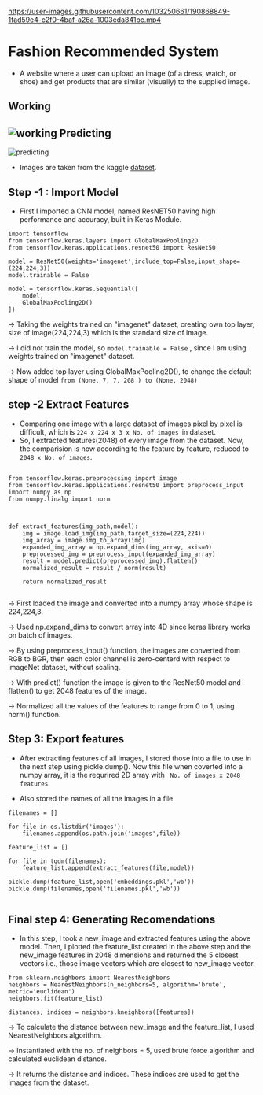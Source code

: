 
https://user-images.githubusercontent.com/103250661/190868849-1fad59e4-c2f0-4baf-a26a-1003eda841bc.mp4


# Fashion Recommended System

- A website where a user can upload an image (of a dress, watch, or shoe) and get products that are similar (visually) to the supplied image.

Working
-

![working](https://user-images.githubusercontent.com/103250661/196235150-1c0b0e75-f674-4188-a4c5-8cc4d30813a9.png)
Predicting
-


![predicting](https://user-images.githubusercontent.com/103250661/196235189-b6382535-c613-406c-b03a-b0b4bf0a1267.png)

- Images are taken from the kaggle  [dataset](https://www.kaggle.com/paramaggarwal/fashion-product-images-small).


Step -1 : Import Model
-
- First I imported a  CNN model, named ResNET50 having high performance and accuracy, built in Keras Module.

```
import tensorflow
from tensorflow.keras.layers import GlobalMaxPooling2D
from tensorflow.keras.applications.resnet50 import ResNet50

model = ResNet50(weights='imagenet',include_top=False,input_shape=(224,224,3))
model.trainable = False

model = tensorflow.keras.Sequential([
    model,
    GlobalMaxPooling2D()
])

```
-> Taking the weights trained on "imagenet" dataset, creating own top layer, size of image(224,224,3) which is the standard size of image.


-> I did not train the model, so ``` model.trainable = False ``` , since I am using weights trained on "imagenet" dataset.

-> Now added top layer using GlobalMaxPooling2D(), to change the default shape of model  ``` from (None, 7, 7, 208 ) to (None, 2048) ```


step -2 Extract Features
-
- Comparing one image with a large dataset of images pixel by pixel is difficult, which is ```224 x 224 x 3 x No. of images ```in dataset.
- So, I extracted features(2048) of every image from the dataset. Now, the comparision is now according to the feature by feature, reduced to ```2048 x No. of images```.


``` 

from tensorflow.keras.preprocessing import image
from tensorflow.keras.applications.resnet50 import preprocess_input
import numpy as np
from numpy.linalg import norm



def extract_features(img_path,model):
    img = image.load_img(img_path,target_size=(224,224))
    img_array = image.img_to_array(img)
    expanded_img_array = np.expand_dims(img_array, axis=0)
    preprocessed_img = preprocess_input(expanded_img_array)
    result = model.predict(preprocessed_img).flatten()
    normalized_result = result / norm(result)

    return normalized_result


```

-> First loaded the image and converted into a numpy array whose shape is 224,224,3.

-> Used np.expand_dims to convert array into 4D since keras library works on batch of images.

-> By using preprocess_input() function, the images are converted from RGB to BGR, then each color channel is zero-centerd with respect to imageNet dataset, without scaling.

-> With predict() function the image is given to the ResNet50 model and flatten() to get 2048 features of the image.

-> Normalized all the values of the features to range from 0 to 1, using norm() function.

Step 3: Export features
-
- After extracting features of all images, I stored those into a file to use in the next step using pickle.dump(). Now this file when coverted into a numpy array, it is the requrired  2D array with ``` No. of images x 2048 features```.

- Also  stored the names of all the images in a file.
``` 
filenames = []

for file in os.listdir('images'):
    filenames.append(os.path.join('images',file))

feature_list = []

for file in tqdm(filenames):
    feature_list.append(extract_features(file,model))

pickle.dump(feature_list,open('embeddings.pkl','wb'))
pickle.dump(filenames,open('filenames.pkl','wb'))


```

Final step 4: Generating Recomendations
-
- In this step, I took a new_image and extracted features using the above model. Then, I plotted the feature_list created in the above step and the new_image features in 2048 dimensions and returned the 5 closest vectors i.e., those image vectors which are closest to new_image vector.

```
from sklearn.neighbors import NearestNeighbors
neighbors = NearestNeighbors(n_neighbors=5, algorithm='brute', metric='euclidean')
neighbors.fit(feature_list)

distances, indices = neighbors.kneighbors([features])

```

-> To calculate the distance between new_image and the feature_list, I used NearestNeighbors algorithm.

-> Instantiated with the no. of neighbors = 5, used brute force algorithm and calculated euclidean distance.

-> It returns the distance and indices. These indices are used to get the images from the dataset.
